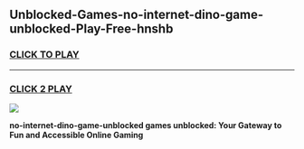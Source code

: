 
## Unblocked-Games-no-internet-dino-game-unblocked-Play-Free-hnshb
<h3>
<a href="https://premium76.site?title=no-internet-dino-game-unblocked&ref=09A">CLICK TO PLAY</a></h3>
<hr>

<h3>
<a href="https://premium76.site?title=no-internet-dino-game-unblocked&ref=09A">CLICK 2 PLAY</a>
  
</h3>

<a href="https://premium76.site?title=no-internet-dino-game-unblocked&ref=09A"><img src="https://clearcache.store/games.png"></a>


**no-internet-dino-game-unblocked games unblocked: Your Gateway to Fun and Accessible Online Gaming**
